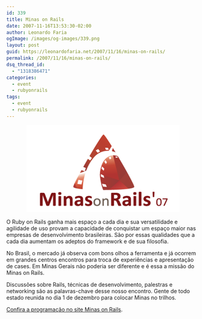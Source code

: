 ```yaml
---
id: 339
title: Minas on Rails
date: 2007-11-16T13:53:30-02:00
author: Leonardo Faria
ogImage: /images/og-images/339.png
layout: post
guid: https://leonardofaria.net/2007/11/16/minas-on-rails/
permalink: /2007/11/16/minas-on-rails/
dsq_thread_id:
  - "1318386471"
categories:
  - event
  - rubyonrails
tags:
  - event
  - rubyonrails
---
```

<center>
  <a href="http://www.minasonrails.org"><img src='/wp-content/uploads/2007/11/yqewzqhzk1c5ojefw09yffo6_400.png' class='foto' alt='Minas on Rails' class='foto' /></a>
</center>

  
O Ruby on Rails ganha mais espaço a cada dia e sua versatilidade e agilidade de uso provam a capacidade de conquistar um espaço maior nas empresas de desenvolvimento brasileiras. São por essas qualidades que a cada dia aumentam os adeptos do framework e de sua filosofia.

No Brasil, o mercado já observa com bons olhos a ferramenta e já ocorrem em grandes centros encontros para troca de experiências e apresentação de cases. Em Minas Gerais não poderia ser diferente e é essa a missão do Minas on Rails.

Discussões sobre Rails, técnicas de desenvolvimento, palestras e networking são as palavras-chave desse nosso encontro. Gente de todo estado reunida no dia 1 de dezembro para colocar Minas no trilhos.

[Confira a programação no site Minas on Rails](http://www.minasonrails.org).
